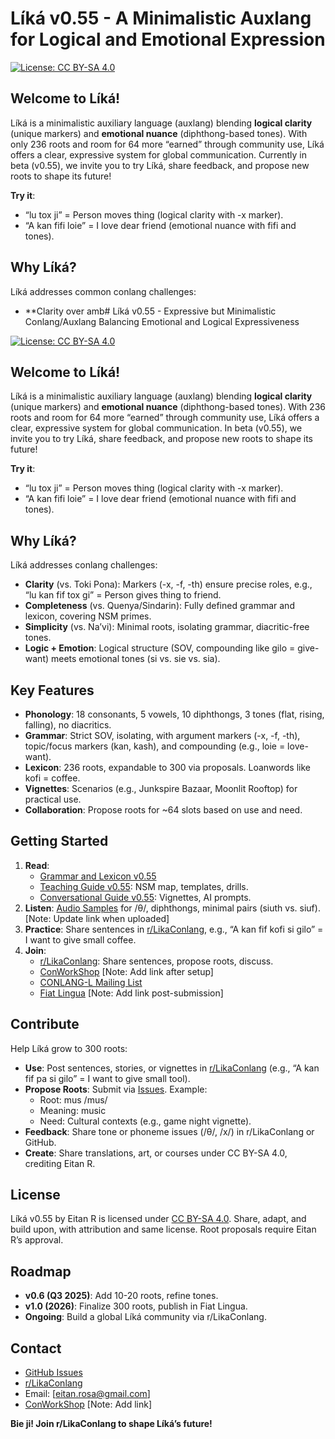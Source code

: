 # Líká v0.55 - A Minimalistic Auxlang for Logical and Emotional Expression

[![License: CC BY-SA 4.0](https://img.shields.io/badge/License-CC%20BY--SA%204.0-lightgrey.svg)](https://creativecommons.org/licenses/by-sa/4.0/)

## Welcome to Líká!

Líká is a minimalistic auxiliary language (auxlang) blending **logical clarity** (unique markers) and **emotional nuance** (diphthong-based tones). With only 236 roots and room for 64 more “earned” through community use, Líká offers a clear, expressive system for global communication. Currently in beta (v0.55), we invite you to try Líká, share feedback, and propose new roots to shape its future!

**Try it**:
- “lu tox ji” = Person moves thing (logical clarity with -x marker).
- “A kan fifi loie” = I love dear friend (emotional nuance with fifi and tones).

## Why Líká?
Líká addresses common conlang challenges:
- **Clarity over amb# Líká v0.55 - Expressive but Minimalistic Conlang/Auxlang Balancing Emotional and Logical Expressiveness

[![License: CC BY-SA 4.0](https://img.shields.io/badge/License-CC%20BY--SA%204.0-lightgrey.svg)](https://creativecommons.org/licenses/by-sa/4.0/)

## Welcome to Líká!

Líká is a minimalistic auxiliary language (auxlang) blending **logical clarity** (unique markers) and **emotional nuance** (diphthong-based tones). With 236 roots and room for 64 more “earned” through community use, Líká offers a clear, expressive system for global communication. In beta (v0.55), we invite you to try Líká, share feedback, and propose new roots to shape its future!

**Try it**:
- “lu tox ji” = Person moves thing (logical clarity with -x marker).
- “A kan fifi loie” = I love dear friend (emotional nuance with fifi and tones).

## Why Líká?
Líká addresses conlang challenges:
- **Clarity** (vs. Toki Pona): Markers (-x, -f, -th) ensure precise roles, e.g., “lu kan fif tox gi” = Person gives thing to friend.
- **Completeness** (vs. Quenya/Sindarin): Fully defined grammar and lexicon, covering NSM primes.
- **Simplicity** (vs. Na’vi): Minimal roots, isolating grammar, diacritic-free tones.
- **Logic + Emotion**: Logical structure (SOV, compounding like gilo = give-want) meets emotional tones (si vs. sie vs. sia).

## Key Features
- **Phonology**: 18 consonants, 5 vowels, 10 diphthongs, 3 tones (flat, rising, falling), no diacritics.
- **Grammar**: Strict SOV, isolating, with argument markers (-x, -f, -th), topic/focus markers (kan, kash), and compounding (e.g., loie = love-want).
- **Lexicon**: 236 roots, expandable to 300 via proposals. Loanwords like kofi = coffee.
- **Vignettes**: Scenarios (e.g., Junkspire Bazaar, Moonlit Rooftop) for practical use.
- **Collaboration**: Propose roots for ~64 slots based on use and need.

## Getting Started
1. **Read**:
   - [Grammar and Lexicon v0.55](docs/Lika_Grammar_Lexicon_v0.55.pdf)
   - [Teaching Guide v0.55](docs/Lika_Teaching_Guide_v0.55.pdf): NSM map, templates, drills.
   - [Conversational Guide v0.55](docs/Lika_Conversational_Guide_v0.55.pdf): Vignettes, AI prompts.
2. **Listen**: [Audio Samples](docs/audio/) for /θ/, diphthongs, minimal pairs (siuth vs. siuf). [Note: Update link when uploaded]
3. **Practice**: Share sentences in [r/LikaConlang](https://reddit.com/r/LikaConlang), e.g., “A kan fif kofi si gilo” = I want to give small coffee.
4. **Join**:
   - [r/LikaConlang](https://reddit.com/r/LikaConlang): Share sentences, propose roots, discuss.
   - [ConWorkShop](https://conworkshop.com/) [Note: Add link after setup]
   - [CONLANG-L Mailing List](https://listserv.brown.edu/?A0=CONLANG-L)
   - [Fiat Lingua](http://fiatlingua.org/) [Note: Add link post-submission]

## Contribute
Help Líká grow to 300 roots:
- **Use**: Post sentences, stories, or vignettes in [r/LikaConlang](https://reddit.com/r/LikaConlang) (e.g., “A kan fif pa si gilo” = I want to give small tool).
- **Propose Roots**: Submit via [Issues](https://github.com/EitanR/Lika/issues). Example:
  - Root: mus /mus/
  - Meaning: music
  - Need: Cultural contexts (e.g., game night vignette).
- **Feedback**: Share tone or phoneme issues (/θ/, /x/) in r/LikaConlang or GitHub.
- **Create**: Share translations, art, or courses under CC BY-SA 4.0, crediting Eitan R.

## License
Líká v0.55 by Eitan R is licensed under [CC BY-SA 4.0](https://creativecommons.org/licenses/by-sa/4.0/). Share, adapt, and build upon, with attribution and same license. Root proposals require Eitan R’s approval.

## Roadmap
- **v0.6 (Q3 2025)**: Add 10-20 roots, refine tones.
- **v1.0 (2026)**: Finalize 300 roots, publish in Fiat Lingua.
- **Ongoing**: Build a global Líká community via r/LikaConlang.

## Contact
- [GitHub Issues](https://github.com/EitanR/Lika/issues)
- [r/LikaConlang](https://reddit.com/r/LikaConlang)
- Email: [eitan.rosa@gmail.com]
- [ConWorkShop](https://conworkshop.com/) [Note: Add link]

**Bie ji! Join r/LikaConlang to shape Líká’s future!**
